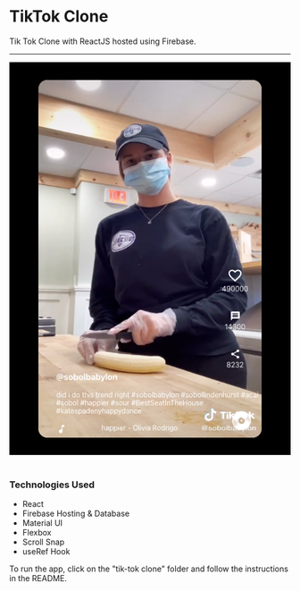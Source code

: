 # TikTok Clone

Tik Tok Clone with ReactJS hosted using Firebase. 

<hr>

<img src="images/tiktok-demo.png" />&nbsp;&nbsp;

### Technologies Used

* React
* Firebase Hosting & Database
* Material UI
* Flexbox 
* Scroll Snap
* useRef Hook

To run the app, click on the "tik-tok clone" folder and follow the instructions in the README.
